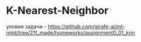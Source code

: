 # K-Nearest-Neighbor
уловия задачи - https://github.com/girafe-ai/ml-mipt/tree/21f_made/homeworks/assignment0_01_knn
